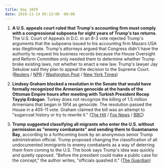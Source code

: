 ```yaml
---
title: Day 1029
date: 2019-11-14 05:13:00 -08:00
---
```


1. **A U.S. appeals court ruled that Trump's accounting firm must comply with a congressional subpoena for eight years of Trump's tax returns**. The U.S. Court of Appeals in D.C. in an 8-3 vote rejected Trump's arguments that the subpoena issued to his accounting firm Mazars USA was illegitimate. Trump's attorneys argued that Congress didn't have the authority to request his business records because the House Oversight and Reform Committee only needed them to determine whether Trump broke existing laws, not whether to enact a new law. Trump's lawyer Jay Sekulow said they plan to appeal the decision to the Supreme Court. ([Reuters](https://www.reuters.com/article/us-usa-trump-financialrecords-idUSKBN1XO00O) / [NPR](https://www.npr.org/2019/11/14/779168635/federal-appeals-court-lets-stand-ruling-that-congress-can-subpoena-trump-tax-ret) / [Washington Post](https://www.washingtonpost.com/local/legal-issues/congress-can-seek-eight-years-of-trumps-tax-records-appeals-court-rules/2019/11/13/b4fc8002-fc07-11e9-8906-ab6b60de9124_story.html) / [New York Times](https://www.nytimes.com/2019/11/13/us/politics/trump-financial-records-lawsuit.html))

2. **Lindsey Graham blocked a resolution in the Senate that would have formally recognized the Armenian genocide at the hands of the Ottoman Empire hours after meeting with Turkish President Recep Tayyip Erdogan**. Turkey does not recognize the killing of 1.5 million Armenians that began in 1914 as genocide. The resolution passed the House in a 405-11 vote. Graham claimed the bill was an attempt to "sugarcoat history or try to rewrite it." ([The Hill](https://thehill.com/homenews/senate/470386-graham-blocks-resolution-recognizing-armenian-genocide-after-erdogan-meeting) / [Fox News](https://www.foxnews.com/politics/sen-lindsey-graham-blocks-armenian-genocide-resolution-after-meeting-with-trump-turkish-president) / [BBC](https://www.bbc.com/news/world-us-canada-50418697))

3. **Trump suggested classifying all migrants who enter the U.S. without permission as "enemy combatants" and sending them to Guantanamo Bay**, according to a forthcoming book by an anonymous senior Trump administration official. Trump proposed changing the classification of all undocumented immigrants to enemy combatants as a way of deterring them from coming to the U.S. The book says Trump's idea was quickly and quietly opposed. "Before the president could make a public case for the concept," the author writes, "officials quashed it." ([The Guardian](https://www.theguardian.com/us-news/2019/nov/13/trump-proposed-sending-undocumented-migrants-to-guantanamo-anonymous-book-claims))